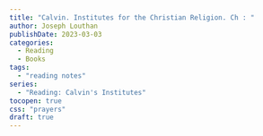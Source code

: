 ```yaml
---
title: "Calvin. Institutes for the Christian Religion. Ch : "
author: Joseph Louthan
publishDate: 2023-03-03
categories:
  - Reading
  - Books
tags:
  - "reading notes"
series:
  - "Reading: Calvin's Institutes"
tocopen: true
css: "prayers"
draft: true
---
```

